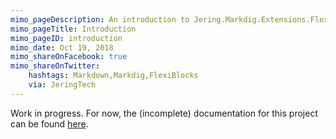 ```yaml
---
mimo_pageDescription: An introduction to Jering.Markdig.Extensions.FlexiBlocks.
mimo_pageTitle: Introduction
mimo_pageID: introduction
mimo_date: Oct 19, 2018
mimo_shareOnFacebook: true
mimo_shareOnTwitter:
    hashtags: Markdown,Markdig,FlexiBlocks
    via: JeringTech
---
```


Work in progress. For now, the (incomplete) documentation for this project can be found [here](https://github.com/JeringTech/Markdig.Extensions.FlexiBlocks).

<!--
This article introduces FlexiBlocks from the ground up - It begins with an overview of the technologies that FlexiBlocks builds upon, 
then, it discusses the problem that FlexiBlocks solves, and finally it explains how FlexiBlocks solves the said problem.


## Fundamental Technologies
To understand FlexiBlocks, basic familiarity with the following technologies is necessary. Each of these technologies warrants an expansive
writeup; the following sections are extremely brief overviews - I'd recommend perusing the included links if you'd like fuller pictures. 
Also, feel free to skip technologies that you're already familiar with!

### Markdown
Markdown is a succinct, human-readable format for writing structured documents, such as HTML documents.
Consider the HTML for 


### Markdig
### JSON

## The Problem: Configurable Markdown Blocks
## The Solution: FlexiBlocks
-->
